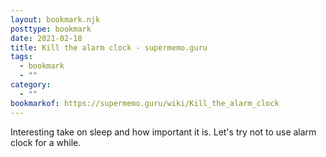 ```yaml
---
layout: bookmark.njk
posttype: bookmark
date: 2021-02-18
title: Kill the alarm clock - supermemo.guru
tags:
  - bookmark
  - ""
category:
  - ""
bookmarkof: https://supermemo.guru/wiki/Kill_the_alarm_clock
---
```

Interesting take on sleep and how important it is. Let's try not to use alarm clock for a while.
